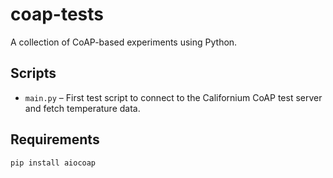 # coap-tests

A collection of CoAP-based experiments using Python.

## Scripts

- `main.py` – First test script to connect to the Californium CoAP test server and fetch temperature data.

## Requirements

```bash
pip install aiocoap